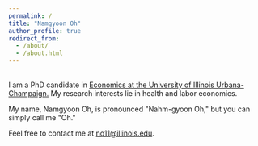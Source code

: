 ```yaml
---
permalink: /
title: "Namgyoon Oh"
author_profile: true
redirect_from:
  - /about/
  - /about.html
---
```

<br/>
I am a PhD candidate in <a href="https://economics.illinois.edu/">Economics at the University of Illinois Urbana-Champaign.</a> My research interests lie in health and labor economics.

My name, Namgyoon Oh, is pronounced "Nahm-gyoon Oh," but you can simply call me "Oh."

Feel free to contact me at <a href="mailto:no11@illinois.edu">no11@illinois.edu.</a>

